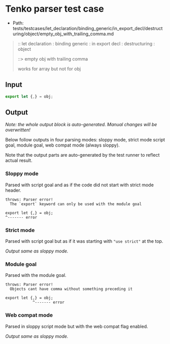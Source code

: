 # Tenko parser test case

- Path: tests/testcases/let_declaration/binding_generic/in_export_decl/destructuring/object/empty_obj_with_trailing_comma.md

> :: let declaration : binding generic : in export decl : destructuring : object
>
> ::> empty obj with trailing comma
>
> works for array but not for obj

## Input

`````js
export let {,} = obj;
`````

## Output

_Note: the whole output block is auto-generated. Manual changes will be overwritten!_

Below follow outputs in four parsing modes: sloppy mode, strict mode script goal, module goal, web compat mode (always sloppy).

Note that the output parts are auto-generated by the test runner to reflect actual result.

### Sloppy mode

Parsed with script goal and as if the code did not start with strict mode header.

`````
throws: Parser error!
  The `export` keyword can only be used with the module goal

export let {,} = obj;
^------- error
`````

### Strict mode

Parsed with script goal but as if it was starting with `"use strict"` at the top.

_Output same as sloppy mode._

### Module goal

Parsed with the module goal.

`````
throws: Parser error!
  Objects cant have comma without something preceding it

export let {,} = obj;
            ^------- error
`````


### Web compat mode

Parsed in sloppy script mode but with the web compat flag enabled.

_Output same as sloppy mode._
